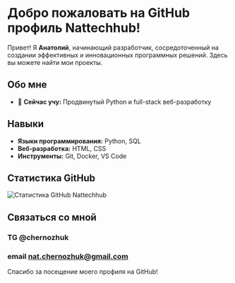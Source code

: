 # Добро пожаловать на GitHub профиль Nattechhub!

Привет! Я **Анатолий**, начинающий разработчик, сосредоточенный на создании эффективных и инновационных программных решений. Здесь вы можете найти мои проекты.

## Обо мне

- 🌱 **Сейчас учу:** Продвинутый Python и full-stack веб-разработку


## Навыки

- **Языки программирования:** Python, SQL
- **Веб-разработка:** HTML, CSS
- **Инструменты:** Git, Docker, VS Code


## Статистика GitHub

![Статистика GitHub Nattechhub](https://github-readme-stats.vercel.app/api?username=Nattechhub&show_icons=true&theme=radical)

## Связаться со мной
### TG @chernozhuk
### email nat.chernozhuk@gmail.com

Спасибо за посещение моего профиля на GitHub!

